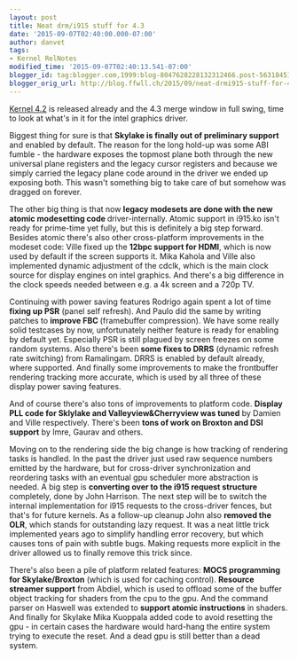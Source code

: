 ```yaml
---
layout: post
title: Neat drm/i915 stuff for 4.3
date: '2015-09-07T02:40:00.000-07:00'
author: danvet
tags:
- Kernel RelNotes
modified_time: '2015-09-07T02:40:13.541-07:00'
blogger_id: tag:blogger.com,1999:blog-8047628228132312466.post-5631845111107853206
blogger_orig_url: http://blog.ffwll.ch/2015/09/neat-drmi915-stuff-for-43.html
---
```


[Kernel 4.2](http://blog.ffwll.ch/2015/06/neat-drmi915-stuff-for-42.html) is released already and the 4.3 merge window in full swing, time to look at what's in it for the intel graphics driver.



<!--more-->



Biggest thing for sure is that <b>Skylake is finally out of preliminary support</b> and enabled by default. The reason for the long hold-up was some ABI fumble - the hardware exposes the topmost plane both through the new universal plane registers and the legacy cursor registers and because we simply carried the legacy plane code around in the driver we ended up exposing both. This wasn't something big to take care of but somehow was dragged on forever.



The other big thing is that now <b>legacy modesets are done with the new atomic modesetting code </b>driver-internally. Atomic support in i915.ko isn't ready for prime-time yet fully, but this is definitely a big step forward. Besides atomic there's also other cross-platform improvements in the modeset code: Ville fixed up the <b>12bpc support for HDMI</b>, which is now used by default if the screen supports it. Mika Kahola and Ville also implemented dynamic adjustment of the cdclk, which is the main clock source for display engines on intel graphics. And there's a big difference in the clock speeds needed between e.g. a 4k screen and a 720p TV.



Continuing with power saving features Rodrigo again spent a lot of time <b>fixing up PSR</b> (panel self refresh). And Paulo did the same by writing patches to <b>improve FBC </b>(framebuffer compression). We have some really solid testcases by now, unfortunately neither feature is ready for enabling by default yet. Especially PSR is still plagued by screen freezes on some random systems. Also there's been <b>some fixes to DRRS</b> (dynamic refresh rate switching) from Ramalingam. DRRS is enabled by default already, where supported. And finally some improvements to make the frontbuffer rendering tracking more accurate, which is used by all three of these display power saving features.



And of course there's also tons of improvements to platform code. <b>Display PLL code for Sklylake and Valleyview&amp;Cherryview was tuned</b> by Damien and Ville respectively. There's been <b>tons of work on Broxton and DSI support</b> by Imre, Gaurav and others.



Moving on to the rendering side the big change is how tracking of rendering tasks is handled. In the past the driver just used raw sequence numbers emitted by the hardware, but for cross-driver synchronization and reordering tasks with an eventual gpu scheduler more abstraction is needed. A big step is <b>converting over to the i915 request structure</b> completely, done by John Harrison. The next step will be to switch the internal implementation for i915 requests to the cross-driver fences, but that's for future kernels. As a follow-up cleanup John also <b>removed the OLR</b>, which stands for outstanding lazy request. It was a neat little trick implemented years ago to simplify handling error recovery, but which causes tons of pain with subtle bugs. Making requests more explicit in the driver allowed us to finally remove this trick since.



There's also been a pile of platform related features: <b>MOCS programming for Skylake/Broxton</b> (which is used for caching control). <b>Resource streamer support</b> from Abdiel, which is used to offload some of the buffer object tracking for shaders from the cpu to the gpu. And the command parser on Haswell was extended to <b>support atomic instructions</b> in shaders. And finally for Skylake Mika Kuoppala added code to avoid resetting the gpu - in certain cases the hardware would hard-hang the entire system trying to execute the reset. And a dead gpu is still better than a dead system.

